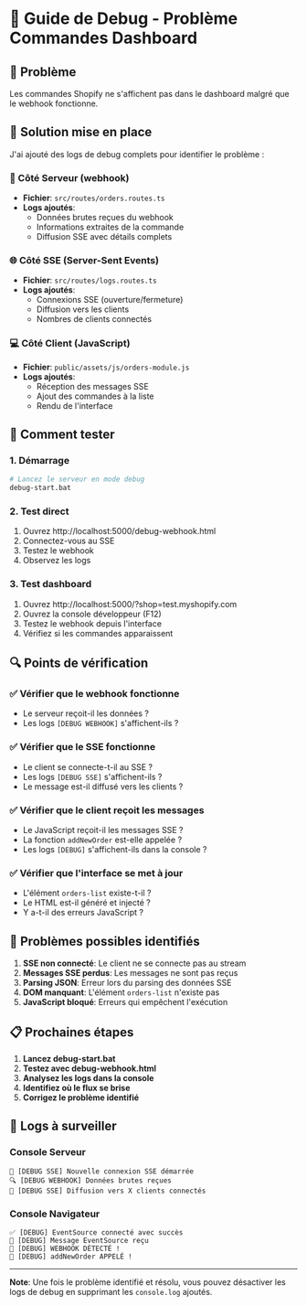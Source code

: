 # 🧪 Guide de Debug - Problème Commandes Dashboard

## 🎯 Problème
Les commandes Shopify ne s'affichent pas dans le dashboard malgré que le webhook fonctionne.

## 🔧 Solution mise en place
J'ai ajouté des logs de debug complets pour identifier le problème :

### 📡 Côté Serveur (webhook)
- **Fichier**: `src/routes/orders.routes.ts`
- **Logs ajoutés**: 
  - Données brutes reçues du webhook
  - Informations extraites de la commande
  - Diffusion SSE avec détails complets

### 🌐 Côté SSE (Server-Sent Events)
- **Fichier**: `src/routes/logs.routes.ts`
- **Logs ajoutés**:
  - Connexions SSE (ouverture/fermeture)
  - Diffusion vers les clients
  - Nombres de clients connectés

### 💻 Côté Client (JavaScript)
- **Fichier**: `public/assets/js/orders-module.js`
- **Logs ajoutés**:
  - Réception des messages SSE
  - Ajout des commandes à la liste
  - Rendu de l'interface

## 🚀 Comment tester

### 1. Démarrage
```bash
# Lancez le serveur en mode debug
debug-start.bat
```

### 2. Test direct
1. Ouvrez http://localhost:5000/debug-webhook.html
2. Connectez-vous au SSE
3. Testez le webhook
4. Observez les logs

### 3. Test dashboard
1. Ouvrez http://localhost:5000/?shop=test.myshopify.com
2. Ouvrez la console développeur (F12)
3. Testez le webhook depuis l'interface
4. Vérifiez si les commandes apparaissent

## 🔍 Points de vérification

### ✅ Vérifier que le webhook fonctionne
- Le serveur reçoit-il les données ?
- Les logs `[DEBUG WEBHOOK]` s'affichent-ils ?

### ✅ Vérifier que le SSE fonctionne
- Le client se connecte-t-il au SSE ?
- Les logs `[DEBUG SSE]` s'affichent-ils ?
- Le message est-il diffusé vers les clients ?

### ✅ Vérifier que le client reçoit les messages
- Le JavaScript reçoit-il les messages SSE ?
- La fonction `addNewOrder` est-elle appelée ?
- Les logs `[DEBUG]` s'affichent-ils dans la console ?

### ✅ Vérifier que l'interface se met à jour
- L'élément `orders-list` existe-t-il ?
- Le HTML est-il généré et injecté ?
- Y a-t-il des erreurs JavaScript ?

## 🐛 Problèmes possibles identifiés

1. **SSE non connecté**: Le client ne se connecte pas au stream
2. **Messages SSE perdus**: Les messages ne sont pas reçus
3. **Parsing JSON**: Erreur lors du parsing des données SSE
4. **DOM manquant**: L'élément `orders-list` n'existe pas
5. **JavaScript bloqué**: Erreurs qui empêchent l'exécution

## 📋 Prochaines étapes

1. **Lancez debug-start.bat**
2. **Testez avec debug-webhook.html**
3. **Analysez les logs dans la console**
4. **Identifiez où le flux se brise**
5. **Corrigez le problème identifié**

## 🔧 Logs à surveiller

### Console Serveur
```
🔗 [DEBUG SSE] Nouvelle connexion SSE démarrée
🔍 [DEBUG WEBHOOK] Données brutes reçues
📡 [DEBUG SSE] Diffusion vers X clients connectés
```

### Console Navigateur
```
✅ [DEBUG] EventSource connecté avec succès
📨 [DEBUG] Message EventSource reçu
🛒 [DEBUG] WEBHOOK DÉTECTÉ !
🔄 [DEBUG] addNewOrder APPELÉ !
```

---

**Note**: Une fois le problème identifié et résolu, vous pouvez désactiver les logs de debug en supprimant les `console.log` ajoutés.
